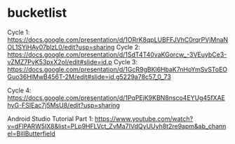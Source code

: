 # bucketlist
Cycle 1: https://docs.google.com/presentation/d/1ORrK8qpLUBFFJVhC0rqrPVjMnaNOL1SYiHAy07blzL0/edit?usp=sharing
Cycle 2: https://docs.google.com/presentation/d/1SdT4T40vaKGorcw_-3VEuybCe3-vZMZ7PyK53pxX2oI/edit#slide=id.p
Cycle 3: https://docs.google.com/presentation/d/1GcR9gBKl6HbaK7nHoYmSvSToEOGuo36HlMwB456T-2M/edit#slide=id.g5229a78c57_0_73

Cycle 4: https://docs.google.com/presentation/d/1PqPEjK9KBN8nsco4EYUg45fXAEhyG-FSIEac7j5MsU8/edit?usp=sharing

Android Studio
Tutorial  Part 1: https://www.youtube.com/watch?v=dFlPARW5IX8&list=PLp9HFLVct_ZvMa7IVdQyUUyh8t2re9apm&ab_channel=BillButterfield


